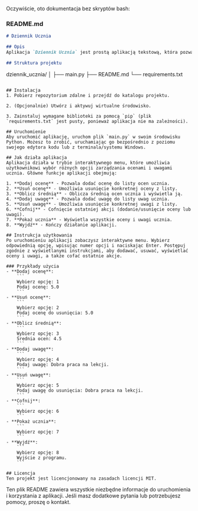 Oczywiście, oto dokumentacja bez skryptów bash:

### README.md

```markdown
# Dziennik Ucznia

## Opis
Aplikacja `Dziennik Ucznia` jest prostą aplikacją tekstową, która pozwala na zarządzanie ocenami i uwagami uczniów. Umożliwia dodawanie, usuwanie oraz wyświetlanie ocen i uwag, a także cofanie ostatnich akcji.

## Struktura projektu
```
dziennik_ucznia/
│
├── main.py
├── README.md
└── requirements.txt
```

## Instalacja
1. Pobierz repozytorium zdalne i przejdź do katalogu projektu.

2. (Opcjonalnie) Utwórz i aktywuj wirtualne środowisko.

3. Zainstaluj wymagane biblioteki za pomocą `pip` (plik `requirements.txt` jest pusty, ponieważ aplikacja nie ma zależności).

## Uruchomienie
Aby uruchomić aplikację, uruchom plik `main.py` w swoim środowisku Python. Możesz to zrobić, uruchamiając go bezpośrednio z poziomu swojego edytora kodu lub z terminala/systemu Windows.

## Jak działa aplikacja
Aplikacja działa w trybie interaktywnego menu, które umożliwia użytkownikowi wybór różnych opcji zarządzania ocenami i uwagami ucznia. Główne funkcje aplikacji obejmują:

1. **Dodaj ocenę** - Pozwala dodać ocenę do listy ocen ucznia.
2. **Usuń ocenę** - Umożliwia usunięcie konkretnej oceny z listy.
3. **Oblicz średnią** - Oblicza średnią ocen ucznia i wyświetla ją.
4. **Dodaj uwagę** - Pozwala dodać uwagę do listy uwag ucznia.
5. **Usuń uwagę** - Umożliwia usunięcie konkretnej uwagi z listy.
6. **Cofnij** - Cofnięcie ostatniej akcji (dodanie/usunięcie oceny lub uwagi).
7. **Pokaż ucznia** - Wyświetla wszystkie oceny i uwagi ucznia.
8. **Wyjdź** - Kończy działanie aplikacji.

## Instrukcja użytkowania
Po uruchomieniu aplikacji zobaczysz interaktywne menu. Wybierz odpowiednią opcję, wpisując numer opcji i naciskając Enter. Postępuj zgodnie z wyświetlanymi instrukcjami, aby dodawać, usuwać, wyświetlać oceny i uwagi, a także cofać ostatnie akcje.

### Przykłady użycia
- **Dodaj ocenę**:
    ```
    Wybierz opcję: 1
    Podaj ocenę: 5.0
    ```
- **Usuń ocenę**:
    ```
    Wybierz opcję: 2
    Podaj ocenę do usunięcia: 5.0
    ```
- **Oblicz średnią**:
    ```
    Wybierz opcję: 3
    Średnia ocen: 4.5
    ```
- **Dodaj uwagę**:
    ```
    Wybierz opcję: 4
    Podaj uwagę: Dobra praca na lekcji.
    ```
- **Usuń uwagę**:
    ```
    Wybierz opcję: 5
    Podaj uwagę do usunięcia: Dobra praca na lekcji.
    ```
- **Cofnij**:
    ```
    Wybierz opcję: 6
    ```
- **Pokaż ucznia**:
    ```
    Wybierz opcję: 7
    ```
- **Wyjdź**:
    ```
    Wybierz opcję: 8
    Wyjście z programu.
    ```

## Licencja
Ten projekt jest licencjonowany na zasadach licencji MIT.
```

Ten plik README zawiera wszystkie niezbędne informacje do uruchomienia i korzystania z aplikacji. Jeśli masz dodatkowe pytania lub potrzebujesz pomocy, proszę o kontakt.
